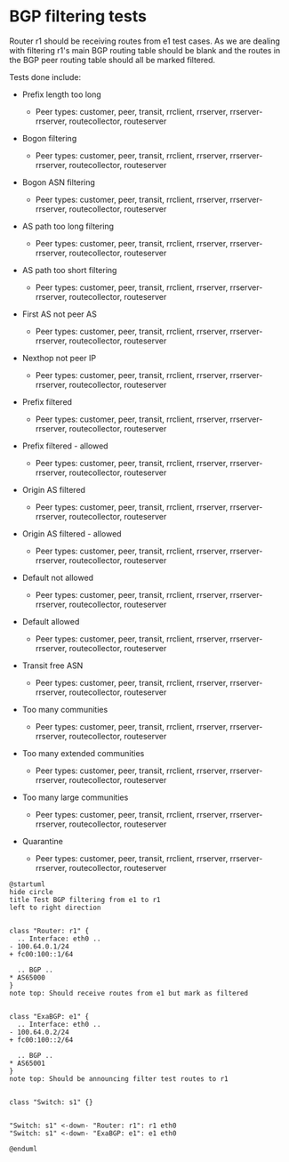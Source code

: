 # BGP filtering tests

Router r1 should be receiving routes from e1 test cases. As we are dealing with filtering r1's main BGP routing table should be blank and the routes in the BGP peer routing table should all be marked filtered.

Tests done include:
  * Prefix length too long
    * Peer types: customer, peer, transit, rrclient, rrserver, rrserver-rrserver, routecollector, routeserver
  * Bogon filtering
    * Peer types: customer, peer, transit, rrclient, rrserver, rrserver-rrserver, routecollector, routeserver
  * Bogon ASN filtering
    * Peer types: customer, peer, transit, rrclient, rrserver, rrserver-rrserver, routecollector, routeserver
  * AS path too long filtering
    * Peer types: customer, peer, transit, rrclient, rrserver, rrserver-rrserver, routecollector, routeserver
  * AS path too short filtering
    * Peer types: customer, peer, transit, rrclient, rrserver, rrserver-rrserver, routecollector, routeserver
  * First AS not peer AS
    * Peer types: customer, peer, transit, rrclient, rrserver, rrserver-rrserver, routecollector, routeserver
  * Nexthop not peer IP
    * Peer types: customer, peer, transit, rrclient, rrserver, rrserver-rrserver, routecollector, routeserver
  * Prefix filtered
    * Peer types: customer, peer, transit, rrclient, rrserver, rrserver-rrserver, routecollector, routeserver
  * Prefix filtered - allowed
    * Peer types: customer, peer, transit, rrclient, rrserver, rrserver-rrserver, routecollector, routeserver
  * Origin AS filtered
    * Peer types: customer, peer, transit, rrclient, rrserver, rrserver-rrserver, routecollector, routeserver
  * Origin AS filtered - allowed
    * Peer types: customer, peer, transit, rrclient, rrserver, rrserver-rrserver, routecollector, routeserver
  * Default not allowed
    * Peer types: customer, peer, transit, rrclient, rrserver, rrserver-rrserver, routecollector, routeserver
  * Default allowed
    * Peer types: customer, peer, transit, rrclient, rrserver, rrserver-rrserver, routecollector, routeserver
  * Transit free ASN
    * Peer types: customer, peer, transit, rrclient, rrserver, rrserver-rrserver, routecollector, routeserver
  * Too many communities
    * Peer types: customer, peer, transit, rrclient, rrserver, rrserver-rrserver, routecollector, routeserver
  * Too many extended communities
    * Peer types: customer, peer, transit, rrclient, rrserver, rrserver-rrserver, routecollector, routeserver
  * Too many large communities
    * Peer types: customer, peer, transit, rrclient, rrserver, rrserver-rrserver, routecollector, routeserver

  * Quarantine
    * Peer types: customer, peer, transit, rrclient, rrserver, rrserver-rrserver, routecollector, routeserver

```plantuml
@startuml
hide circle
title Test BGP filtering from e1 to r1
left to right direction


class "Router: r1" {
  .. Interface: eth0 ..
- 100.64.0.1/24
+ fc00:100::1/64

  .. BGP ..
* AS65000
}
note top: Should receive routes from e1 but mark as filtered


class "ExaBGP: e1" {
  .. Interface: eth0 ..
- 100.64.0.2/24
+ fc00:100::2/64

  .. BGP ..
* AS65001
}
note top: Should be announcing filter test routes to r1


class "Switch: s1" {}


"Switch: s1" <-down- "Router: r1": r1 eth0
"Switch: s1" <-down- "ExaBGP: e1": e1 eth0

@enduml
```
